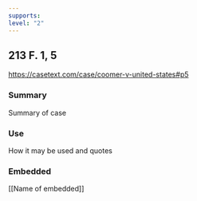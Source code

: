 ```yaml
---
supports: 
level: "2"
---
```

## 213 F. 1, 5

https://casetext.com/case/coomer-v-united-states#p5

### Summary

Summary of case

### Use

How it may be used and quotes

### Embedded

[[Name of embedded]]
